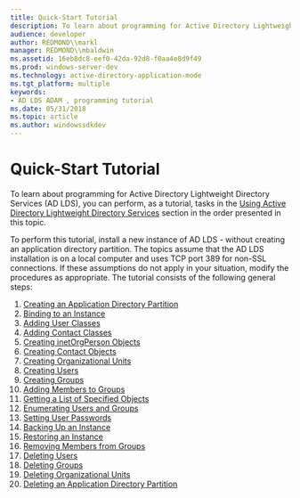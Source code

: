 ```yaml
---
title: Quick-Start Tutorial
description: To learn about programming for Active Directory Lightweight Directory Services (AD LDS), you can perform, as a tutorial, tasks in the Using Active Directory Lightweight Directory Services section in the order presented in this topic.
audience: developer
author: REDMOND\\markl
manager: REDMOND\\mbaldwin
ms.assetid: 16eb8dc8-eef0-42da-92d8-f0aa4e8d9f49
ms.prod: windows-server-dev
ms.technology: active-directory-application-mode
ms.tgt_platform: multiple
keywords:
- AD LDS ADAM , programming tutorial
ms.date: 05/31/2018
ms.topic: article
ms.author: windowssdkdev
---
```


# Quick-Start Tutorial

To learn about programming for Active Directory Lightweight Directory Services (AD LDS), you can perform, as a tutorial, tasks in the [Using Active Directory Lightweight Directory Services](using-active-directory-lightweight-directory-services.md) section in the order presented in this topic.

To perform this tutorial, install a new instance of AD LDS - without creating an application directory partition. The topics assume that the AD LDS installation is on a local computer and uses TCP port 389 for non-SSL connections. If these assumptions do not apply in your situation, modify the procedures as appropriate. The tutorial consists of the following general steps:

1.  [Creating an Application Directory Partition](https://msdn.microsoft.com/library/ms675765)
2.  [Binding to an Instance](binding-to-an-instance.md)
3.  [Adding User Classes](adding-user-classes.md)
4.  [Adding Contact Classes](adding-contact-classes.md)
5.  [Creating inetOrgPerson Objects](creating-inetorgperson-objects.md)
6.  [Creating Contact Objects](creating-contact-objects.md)
7.  [Creating Organizational Units](creating-organizational-units.md)
8.  [Creating Users](creating-users.md)
9.  [Creating Groups](creating-groups.md)
10. [Adding Members to Groups](adding-members-to-groups.md)
11. [Getting a List of Specified Objects](getting-a-list-of-specified-objects.md)
12. [Enumerating Users and Groups](enumerating-users-and-groups.md)
13. [Setting User Passwords](setting-user-passwords.md)
14. [Backing Up an Instance](backing-up-an-instance.md)
15. [Restoring an Instance](restoring-an-instance.md)
16. [Removing Members from Groups](removing-members-from-groups.md)
17. [Deleting Users](deleting-users.md)
18. [Deleting Groups](deleting-groups.md)
19. [Deleting Organizational Units](deleting-organizational-units.md)
20. [Deleting an Application Directory Partition](https://msdn.microsoft.com/library/ms675886)

 

 




